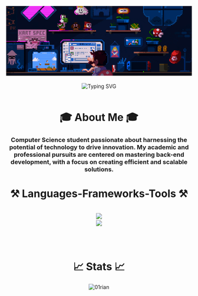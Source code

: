 <div align="center">
  <img  src="./assets/banner.gif" alt="Mario's code">
</div>
<br/>

<div align="center">
  <img src="https://readme-typing-svg.herokuapp.com?font=Honk&size=35&pause=1000&color=A52A2A&center=true&vCenter=true&random=false&width=700&height=70&lines=Hi+There!;I'm+Rian!" alt="Typing SVG" />
</div>
<br/>

<div align="center">
  <h1>🎓 About Me 🎓</h1>
  <h3 align="center">
   Computer Science student passionate about harnessing the potential of technology to drive innovation. My academic and professional pursuits are centered on mastering back-end development, with a focus on creating efficient and scalable solutions.
  </h3>
</div>

<h1 align="center">⚒️ Languages-Frameworks-Tools ⚒️</h1>

<br/>
<div align="center">
    <img src="https://skillicons.dev/icons?i=java,spring,kotlin,javascript,typescript,python,cpp,html,css" /><br>
    <img src="https://skillicons.dev/icons?i=vscode,idea,git,docker,mysql,postgres,mongodb,maven,gradle" /><br>
</div>

<br></br>

<h1 align="center">📈 Stats 📈</h1>

<div align="center">
  <img src="https://streak-stats.demolab.com?user=01Rian&theme=radical&count_private=true&border_radius=5" alt="01rian" />
</div>